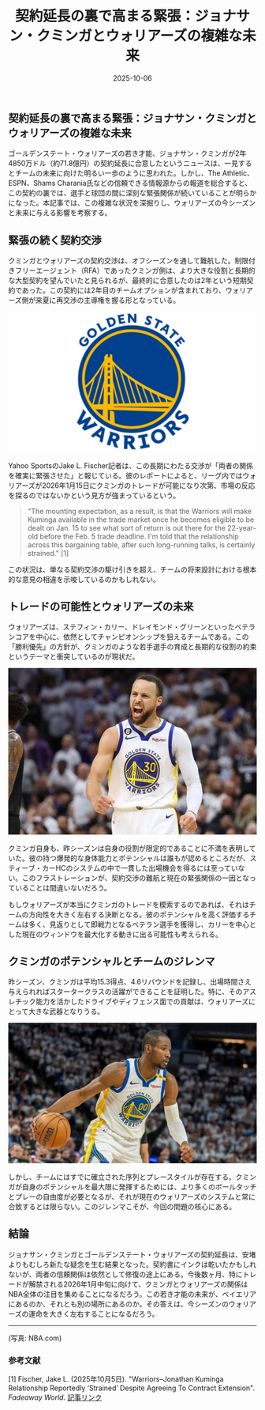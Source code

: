 ﻿---
title: "契約延長の裏で高まる緊張：ジョナサン・クミンガとウォリアーズの複雑な未来"
date: 2025-10-06
tags: [NBA, ジョナサン・クミンガ, ウォリアーズ, トレード]
category: nba
image: /ltb-blog/nba_images/nba_20251006_Kuminga-Complex-Future1.png
description: "ジョナサン・クミンガの契約延長を巡る緊張と、ウォリアーズの今後への影響をわかりやすく整理します。"
---

## 契約延長の裏で高まる緊張：ジョナサン・クミンガとウォリアーズの複雑な未来

ゴールデンステート・ウォリアーズの若き才能、ジョナサン・クミンガが2年4850万ドル（約71.8億円）の契約延長に合意したというニュースは、一見するとチームの未来に向けた明るい一歩のように思われた。しかし、The Athletic、ESPN、Shams Charania氏などの信頼できる情報源からの報道を総合すると、この契約の裏では、選手と球団の間に深刻な緊張関係が続いていることが明らかになった。本記事では、この複雑な状況を深掘りし、ウォリアーズの今シーズンと未来に与える影響を考察する。

## 緊張の続く契約交渉

クミンガとウォリアーズの契約交渉は、オフシーズンを通して難航した。制限付きフリーエージェント（RFA）であったクミンガ側は、より大きな役割と長期的な大型契約を望んでいたと見られるが、最終的に合意したのは2年という短期契約であった。この契約には2年目のチームオプションが含まれており、ウォリアーズ側が来夏に再交渉の主導権を握る形となっている。

![ウォリアーズのロゴ](/nba_images/nba_20251006_Kuminga-Complex-Future2.png)

Yahoo SportsのJake L. Fischer記者は、この長期にわたる交渉が「両者の関係を確実に緊張させた」と報じている。彼のレポートによると、リーグ内ではウォリアーズが2026年1月15日にクミンガのトレードが可能になり次第、市場の反応を探るのではないかという見方が強まっているという。

> "The mounting expectation, as a result, is that the Warriors will make Kuminga available in the trade market once he becomes eligible to be dealt on Jan. 15 to see what sort of return is out there for the 22-year-old before the Feb. 5 trade deadline. I'm told that the relationship across this bargaining table, after such long-running talks, is certainly strained." [1]

この状況は、単なる契約交渉の駆け引きを超え、チームの将来設計における根本的な意見の相違を示唆しているのかもしれない。

## トレードの可能性とウォリアーズの未来

ウォリアーズは、ステフィン・カリー、ドレイモンド・グリーンといったベテランコアを中心に、依然としてチャンピオンシップを狙えるチームである。この「勝利優先」の方針が、クミンガのような若手選手の育成と長期的な役割の約束というテーマと衝突しているのが現状だ。

![ステフィン・カリー](/nba_images/nba_20251006_Kuminga-Complex-Future3.png)

クミンガ自身も、昨シーズンは自身の役割が限定的であることに不満を表明していた。彼の持つ爆発的な身体能力とポテンシャルは誰もが認めるところだが、スティーブ・カーHCのシステムの中で一貫した出場機会を得るには至っていない。このフラストレーションが、契約交渉の難航と現在の緊張関係の一因となっていることは間違いないだろう。

もしウォリアーズが本当にクミンガのトレードを模索するのであれば、それはチームの方向性を大きく左右する決断となる。彼のポテンシャルを高く評価するチームは多く、見返りとして即戦力となるベテラン選手を獲得し、カリーを中心とした現在のウィンドウを最大化する動きに出る可能性も考えられる。

## クミンガのポテンシャルとチームのジレンマ

昨シーズン、クミンガは平均15.3得点、4.6リバウンドを記録し、出場時間さえ与えられればスタータークラスの活躍ができることを証明した。特に、そのアスレチック能力を活かしたドライブやディフェンス面での貢献は、ウォリアーズにとって大きな武器となりうる。

![クミンガのアクションショット](/nba_images/nba_20251006_Kuminga-Complex-Future4.png)

しかし、チームにはすでに確立された序列とプレースタイルが存在する。クミンガが自身のポテンシャルを最大限に発揮するためには、より多くのボールタッチとプレーの自由度が必要となるが、それが現在のウォリアーズのシステムと常に合致するとは限らない。このジレンマこそが、今回の問題の核心にある。

## 結論

ジョナサン・クミンガとゴールデンステート・ウォリアーズの契約延長は、安堵よりもむしろ新たな疑念を生む結果となった。契約書にインクは乾いたかもしれないが、両者の信頼関係は依然として修復の途上にある。今後数ヶ月、特にトレードが解禁される2026年1月中旬に向けて、クミンガとウォリアーズの関係はNBA全体の注目を集めることになるだろう。この若き才能の未来が、ベイエリアにあるのか、それとも別の場所にあるのか。その答えは、今シーズンのウォリアーズの運命を大きく左右することになるだろう。

---

(写真: NBA.com)

### 参考文献

[1] Fischer, Jake L. (2025年10月5日). "Warriors–Jonathan Kuminga Relationship Reportedly ‘Strained’ Despite Agreeing To Contract Extension". *Fadeaway World*. [記事リンク](https://fadeawayworld.net/nba-trade-rumors/golden-state-warriors/warriors-jonathan-kuminga-relationship-reportedly-strained-despite-agreeing-contract-extension)
